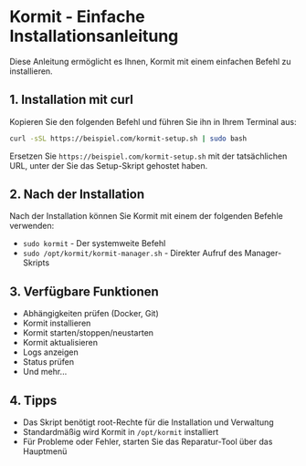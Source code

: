 # Kormit - Einfache Installationsanleitung

Diese Anleitung ermöglicht es Ihnen, Kormit mit einem einfachen Befehl zu installieren.

## 1. Installation mit curl

Kopieren Sie den folgenden Befehl und führen Sie ihn in Ihrem Terminal aus:

```bash
curl -sSL https://beispiel.com/kormit-setup.sh | sudo bash
```

Ersetzen Sie `https://beispiel.com/kormit-setup.sh` mit der tatsächlichen URL, unter der Sie das Setup-Skript gehostet haben.

## 2. Nach der Installation

Nach der Installation können Sie Kormit mit einem der folgenden Befehle verwenden:

- `sudo kormit` - Der systemweite Befehl
- `sudo /opt/kormit/kormit-manager.sh` - Direkter Aufruf des Manager-Skripts

## 3. Verfügbare Funktionen

- Abhängigkeiten prüfen (Docker, Git)
- Kormit installieren
- Kormit starten/stoppen/neustarten
- Kormit aktualisieren
- Logs anzeigen
- Status prüfen
- Und mehr...

## 4. Tipps

- Das Skript benötigt root-Rechte für die Installation und Verwaltung
- Standardmäßig wird Kormit in `/opt/kormit` installiert
- Für Probleme oder Fehler, starten Sie das Reparatur-Tool über das Hauptmenü
